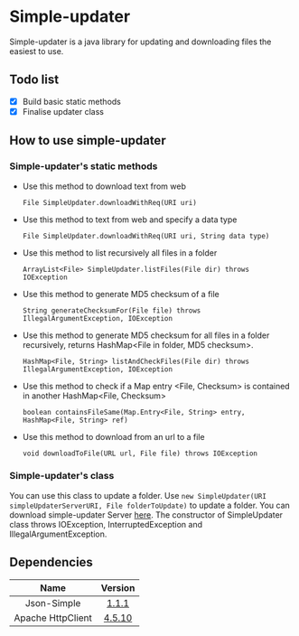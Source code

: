 # Simple-updater

Simple-updater is a java library for updating and downloading files the easiest to use.

## Todo list

- [x] Build basic static methods
- [x] Finalise updater class
## How to use simple-updater
### Simple-updater's static methods

- Use this method to download text from web
  ```
  File SimpleUpdater.downloadWithReq(URI uri)
  ```
- Use this method to text from web and specify a data type
  ```
  File SimpleUpdater.downloadWithReq(URI uri, String data type)
  ```
- Use this method to list recursively all files in a folder
  ```
  ArrayList<File> SimpleUpdater.listFiles(File dir) throws IOException
  ```
- Use this method to generate MD5 checksum of a file
  ```
  String generateChecksumFor(File file) throws IllegalArgumentException, IOException
  ```
- Use this method to generate MD5 checksum for all files in a folder recursively,
  returns HashMap<File in folder, MD5 checksum>.
  ```
  HashMap<File, String> listAndCheckFiles(File dir) throws IllegalArgumentException, IOException 
  ```
- Use this method to check if a Map entry <File, Checksum> is contained in another HashMap<File, Checksum>
  ```
  boolean containsFileSame(Map.Entry<File, String> entry, HashMap<File, String> ref)
  ```
- Use this method to download from an url to a file
  ```
  void downloadToFile(URL url, File file) throws IOException
  ```
### Simple-updater's class

You can use this class to update a folder. Use ``` new SimpleUpdater(URI simpleUpdaterServerURI, File folderToUpdate) ``` to update a folder. You can download simple-updater Server [here](https://github.com/IGOLTA/simple-updater-Server). The constructor of SimpleUpdater class throws IOException, InterruptedException and IllegalArgumentException.
## Dependencies

|Name|Version|
|:-:|:-:|
|Json-Simple|[1.1.1](https://mvnrepository.com/artifact/com.googlecode.json-simple/json-simple)|
|Apache HttpClient|[4.5.10](https://mvnrepository.com/artifact/org.apache.httpcomponents/httpclient)|
